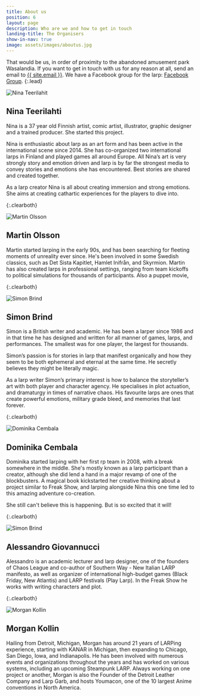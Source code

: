 ```yaml
---
title: About us
position: 6
layout: page
description: Who are we and how to get in touch
landing-title: The Organisers
show-in-nav: true
image: assets/images/aboutus.jpg
---
```


That would be us, in order of proximity to the abandoned amusement park Wasalandia. If you want to get in touch with us for any reason at all, send an email to <a href="mailto:{{ site.email }}">{{ site.email }}</a>. We have a Facebook group for the larp: <a href="{{ site.facebook_url }}" target="blank">Facebook Group</a>.
{:.lead}

<img src="assets/images/Nina.jpg" class="image left " alt="Nina Teerilahit" />

## Nina Teerilahti

Nina is a 37 year old Finnish artist, comic artist, illustrator, graphic designer and a trained producer. She started this project.

Nina is enthusiastic about larp as an art form and has been active in the international scene since 2014. She has co-organized two international larps in Finland and played games all around Europe. All Nina’s art is very strongly story and emotion driven and larp is by far the strongest media to convey stories and emotions she has encountered. Best stories are shared and created together.

As a larp creator Nina is all about creating immersion and strong emotions. She aims at creating cathartic experiences for the players to dive into.

{:.clearboth}

<img src="assets/images/martin.jpg" class="image left " alt="Martin Olsson" />

## Martin Olsson

Martin started larping in the early 90s, and has been searching for fleeting moments of unreality ever since. He's been involved in some Swedish classics, such as Det Sista Kapitlet, Hamlet Inifrån, and Skyrmion. Martin has also created larps in professional settings, ranging from team kickoffs to political simulations for thousands of participants. Also a puppet movie<a href="http://thepostofficemovie.com">.</a>  

{:.clearboth}


<img src="assets/images/simon.jpg" class="image left " alt="Simon Brind" />

## Simon Brind

Simon is a British writer and academic. He has been a larper since 1986 and in that time he has designed and written for all manner of games, larps, and performances. The smallest was for one player, the largest for thousands.

Simon’s passion is for stories in larp that manifest organically and how they seem to be both ephemeral and eternal at the same time. He secretly believes they might be literally magic.

As a larp writer Simon’s primary interest is how to balance the storyteller’s art with both player and character agency. He specialises in plot actuation, and dramaturgy in times of narrative chaos. His favourite larps are ones that create powerful emotions, military grade bleed, and memories that last forever.

{:.clearboth}

<img src="assets/images/dominika.jpg" class="image left " alt="Dominika Cembala" />

## Dominika Cembala

Dominika started larping with her first rp team in 2008, with a break somewhere in the middle. She's mostly known as a larp participant than a creator, although she did lend a hand in a major revamp of one of the blockbusters.
A magical book kickstarted her creative thinking about a project similar to Freak Show, and larping alongside Nina this one time led to this amazing adventure co-creation.

She still can't believe this is happening. But is so excited that it will!

{:.clearboth}

<img src="assets/images/alessandro.jpg" class="image left " alt="Simon Brind" />

## Alessandro Giovannucci

Alessandro is an academic lecturer and larp designer, one of the founders of Chaos League and co-author of Southern Way - New Italian LARP manifesto, as well as organizer of international high-budget games (Black Friday, New Atlantis) and LARP festivals (Play Larp). In the Freak Show he works with writing characters and plot.

{:.clearboth}

<img src="assets/images/morgan.jpg" class="image left " alt="Morgan Kollin" />

## Morgan Kollin

Hailing from Detroit, Michigan, Morgan has around 21 years of LARPing experience, starting with KANAR in Michigan, then expanding to Chicago, San Diego, Iowa, and Indianapolis.  He has been involved with numerous events and organizations throughout the years and has worked on various systems, including an upcoming Steampunk LARP. Always working on one project or another, Morgan is also the Founder of the Detroit Leather Company and Larp Garb, and hosts Youmacon, one of the 10 largest Anime conventions in North America.
